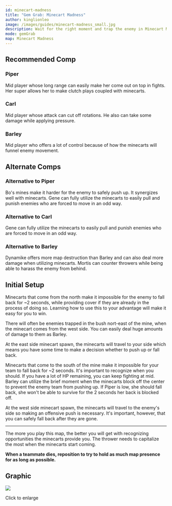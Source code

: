 ```yaml
---
id: minecart-madness
title: "Gem Grab: Minecart Madness"
author: kinglionleo
image: /images/guides/minecart-madness_small.jpg
description: Wait for the right moment and trap the enemy in Minecart Madness with Piper, Carl and Barley.
mode: gemGrab
map: Minecart Madness
---
```


Recommended Comp
---

### Piper

<media-img path="/brawlers/piper/avatar" size="96" clazz="h-16 float-right p-2"></media-img>

Mid player whose long range can easily make her come out on top in fights. Her super allows her to make clutch plays coupled with minecarts.

### Carl

<media-img path="/brawlers/carl/avatar" size="96" clazz="h-16 float-right p-2"></media-img>

Mid player whose attack can cut off rotations. He also can take some damage while applying pressure.

### Barley

<media-img path="/brawlers/barley/avatar" size="96" clazz="h-16 float-right p-2"></media-img>

Mid player who offers a lot of control because of how the minecarts will funnel enemy movement.

Alternate Comps
---

### Alternative to Piper

<media-img path="/brawlers/bo/avatar" size="60" clazz="h-12 float-right p-1"></media-img>

<media-img path="/brawlers/gene/avatar" size="60" clazz="h-12 float-right p-1"></media-img>

Bo's mines make it harder for the enemy to safely push up. It synergizes well with minecarts.
Gene can fully utilize the minecarts to easily pull and punish enemies who are forced to move in an odd way.

### Alternative to Carl

<media-img path="/brawlers/gene/avatar" size="60" clazz="h-12 float-right p-1"></media-img>

Gene can fully utilize the minecarts to easily pull and punish enemies who are forced to move in an odd way.

### Alternative to Barley

<media-img path="/brawlers/dynamike/avatar" size="60" clazz="h-12 float-right p-1"></media-img>

<media-img path="/brawlers/mortis/avatar" size="60" clazz="h-12 float-right p-1"></media-img>

Dynamike offers more map destruction than Barley and can also deal more damage when utilizing minecarts.
Mortis can counter throwers while being able to harass the enemy from behind.

Initial Setup
---

Minecarts that come from the north make it impossible for the enemy to fall back for ~2 seconds, while providing cover if they are already in the process of doing so. Learning how to use this to your advantage will make it easy for you to win.

There will often be enemies trapped in the bush nort-east of the mine, when the minecart comes from the west side. You can easily deal huge amounts of damage to them as Barley.

At the east side minecart spawn, the minecarts will travel to your side which means you have some time to make a decision whether to push up or fall back.

Minecarts that come to the south of the mine make it impossible for your team to fall back for ~2 seconds. It's important to recognize when you should. If you have a lot of HP remaining, you can keep fighting at mid. Barley can utilize the brief moment when the minecarts block off the center to prevent the enemy team from pushing up. If Piper is low, she should fall back, she won't be able to survive for the 2 seconds her back is blocked off.

At the west side minecart spawn, the minecarts will travel to the enemy's side so making an offensive push is necessary. It's important, however, that you can safely fall back after they are gone.

---

The more you play this map, the better you will get with recognizing opportunities the minecarts provide you. The thrower needs to capitalize the most when the minecarts start coming.

**When a teammate dies, reposition to try to hold as much map presence for as long as possible.**

Graphic
---

<img class="lightbox" src="/images/guides/minecart-madness.jpg">

Click to enlarge

